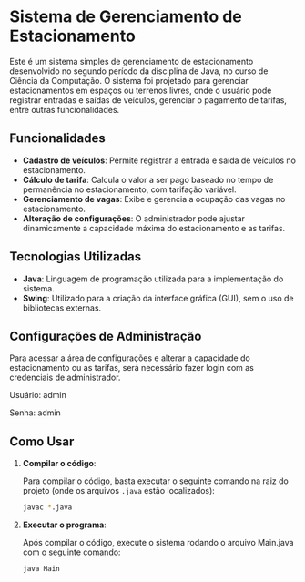 # Sistema de Gerenciamento de Estacionamento

Este é um sistema simples de gerenciamento de estacionamento desenvolvido no segundo período da disciplina de Java, no curso de Ciência da Computação. O sistema foi projetado para gerenciar estacionamentos em espaços ou terrenos livres, onde o usuário pode registrar entradas e saídas de veículos, gerenciar o pagamento de tarifas, entre outras funcionalidades.

## Funcionalidades

- **Cadastro de veículos**: Permite registrar a entrada e saída de veículos no estacionamento.
- **Cálculo de tarifa**: Calcula o valor a ser pago baseado no tempo de permanência no estacionamento, com tarifação variável.
- **Gerenciamento de vagas**: Exibe e gerencia a ocupação das vagas no estacionamento.
- **Alteração de configurações**: O administrador pode ajustar dinamicamente a capacidade máxima do estacionamento e as tarifas.

## Tecnologias Utilizadas

- **Java**: Linguagem de programação utilizada para a implementação do sistema.
- **Swing**: Utilizado para a criação da interface gráfica (GUI), sem o uso de bibliotecas externas.

## Configurações de Administração

Para acessar a área de configurações e alterar a capacidade do estacionamento ou as tarifas, será necessário fazer login com as credenciais de administrador.

Usuário: admin

Senha: admin

## Como Usar

1. **Compilar o código**:

   Para compilar o código, basta executar o seguinte comando na raiz do projeto (onde os arquivos `.java` estão localizados):

   ```bash
   javac *.java

2. **Executar o programa**:

   Após compilar o código, execute o sistema rodando o arquivo Main.java com o seguinte comando:

   ```bash
   java Main

